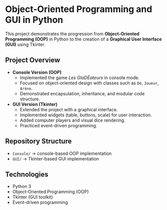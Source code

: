 # Object-Oriented Programming and GUI in Python
This project demonstrates the progression from **Object-Oriented Programming (OOP)** in Python to the creation of a **Graphical User Interface (GUI)** using Tkinter. 

## Project Overview
- **Console Version (OOP)**  
  - Implemented the game *Les GlaDÉateurs* in console mode.  
  - Focused on object-oriented design with classes such as `Dé`, `Joueur`, `Arène`.  
  - Demonstrated encapsulation, inheritance, and modular code structure.  
- **GUI Version (Tkinter)**  
  - Extended the project with a graphical interface.  
  - Implemented widgets (table, buttons, scale) for user interaction.  
  - Added computer players and visual dice rendering.  
  - Practiced event-driven programming.  
##  Repository Structure
- `Console/` → console-based OOP implementation  
- `GUI/` → Tkinter-based GUI implementation  
## Technologies
- Python 3  
- Object-Oriented Programming (OOP)  
- Tkinter (GUI toolkit)  
- Event-driven programming  

